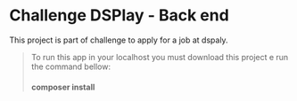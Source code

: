 # Challenge DSPlay - Back end
This project is part of challenge to apply for a job at dspaly.


   > To run this app in your localhost you must download this project e run the command bellow: 
   >#### **composer install**


 

